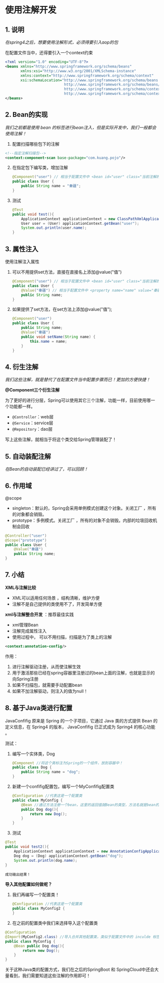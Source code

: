 # 使用注解开发

## 1. 说明

*在spring4之后，想要使用注解形式，必须得要引入aop的包*

在配置文件当中，还得要引入一个context约束

```xml
<?xml version="1.0" encoding="UTF-8"?>
<beans xmlns="http://www.springframework.org/schema/beans" 
       xmlns:xsi="http://www.w3.org/2001/XMLSchema-instance" 
       xmlns:context="http://www.springframework.org/schema/context" 
       xsi:schemaLocation="http://www.springframework.org/schema/beans 
                           http://www.springframework.org/schema/beans/spring-beans.xsd 
                           http://www.springframework.org/schema/context 
                           http://www.springframework.org/schema/context/spring-context.xsd">
</beans>
```



## 2. Bean的实现

*我们之前都是使用 bean 的标签进行bean注入，但是实际开发中，我们一般都会使用注解！*

1.  配置扫描哪些包下的注解

   ```xml
   <!--指定注解扫描包--> 
   <context:component-scan base-package="com.kuang.pojo"/>
   ```

2. 在指定包下编写类，增加注解

   ```java
   @Component("user") // 相当于配置文件中 <bean id="user" class="当前注解的类"/> 
   public class User { 
       public String name = "秦疆"; 
   }
   ```

3. 测试

   ```java
   @Test 
   public void test(){ 
       ApplicationContext applicationContext = new ClassPathXmlApplicationContext("beans.xml");
       User user = (User) applicationContext.getBean("user");
       System.out.println(user.name);
   }
   ```

   

## 3. 属性注入

使用注解注入属性

1. 可以不用提供set方法，直接在直接名上添加@value("值")

   ```java
   @Component("user") // 相当于配置文件中 <bean id="user" class="当前注解的类"/> 
   public class User { 
       @Value("秦疆") // 相当于配置文件中 <property name="name" value="秦疆"/> 
       public String name; 
   }
   ```

2. 如果提供了set方法，在set方法上添加@value("值");

   ```java
   @Component("user")
   public class User { 
       public String name; 
       @Value("秦疆") 
       public void setName(String name) { 
           this.name = name;
       } 
   }
   ```

   

## 4. 衍生注解

*我们这些注解，就是替代了在配置文件当中配置步骤而已！更加的方便快捷！*

**@Component三个衍生注解**

为了更好的进行分层，Spring可以使用其它三个注解，功能一样，目前使用哪一个功能都一样。

- `@Controller`：web层
- `@Service`：service层
- `@Repository`：dao层

写上这些注解，就相当于将这个类交给Spring管理装配了！



## 5. 自动装配注解

*在Bean的自动装配已经讲过了，可以回顾！*





## 6. 作用域

@scope

- singleton：默认的，Spring会采用单例模式创建这个对象。关闭工厂 ，所有的对象都会销毁。
- prototype：多例模式。关闭工厂 ，所有的对象不会销毁。内部的垃圾回收机制会回收

```java
@Controller("user") 
@Scope("prototype") 
public class User { 
    @Value("秦疆") 
    public String name; 
}
```



## 7. 小结

**XML与注解比较**

- XML可以适用任何场景 ，结构清晰，维护方便
- 注解不是自己提供的类使用不了，开发简单方便

**xml与注解整合开发** ：推荐最佳实践

- xml管理Bean
- 注解完成属性注入
- 使用过程中， 可以不用扫描，扫描是为了类上的注解

```xml
<context:annotation-config/>
```

作用：

1. 进行注解驱动注册，从而使注解生效
2. 用于激活那些已经在spring容器里注册过的bean上面的注解，也就是显示的向Spring注册
3. 如果不扫描包，就需要手动配置bean
4. 如果不加注解驱动，则注入的值为null！ 





## 8. 基于Java类进行配置

JavaConfifig 原来是 Spring 的一个子项目，它通过 Java 类的方式提供 Bean 的定义信息，在 Spring4 的版本， JavaConfifig 已正式成为 Spring4 的核心功能 。

测试：

1. 编写一个实体类，Dog

   ```java
   @Component //将这个类标注为Spring的一个组件，放到容器中！ 
   public class Dog { 
       public String name = "dog"; 
   }
   ```

2. 新建一个confifig配置包，编写一个MyConfifig配置类

   ```java
   @Configuration //代表这是一个配置类 
   public class MyConfig { 
       @Bean //通过方法注册一个bean，这里的返回值就Bean的类型，方法名就是bean的id！ 
       public Dog dog(){ 
           return new Dog(); 
       } 
   }
   ```

3.  测试

   ```java
   @Test 
   public void test2(){ 
       ApplicationContext applicationContext = new AnnotationConfigApplicationContext(MyConfig.class); 
       Dog dog = (Dog) applicationContext.getBean("dog");
       System.out.println(dog.name);
   }
   ```

    成功输出结果！

**导入其他配置如何做呢？**

1. 我们再编写一个配置类！

   ```java
   @Configuration //代表这是一个配置类 
   public class MyConfig2 {
   }
   ```

2.  在之前的配置类中我们来选择导入这个配置类

   ```java
   @Configuration
   @Import(MyConfig2.class) //导入合并其他配置类，类似于配置文件中的 inculde 标签
   public class MyConfig { 
       @Bean public Dog dog(){ 
           return new Dog();
       } 
   }
   ```

   关于这种Java类的配置方式，我们在之后的SpringBoot 和 SpringCloud中还会大量看到，我们需要知道这些注解的作用即可！



